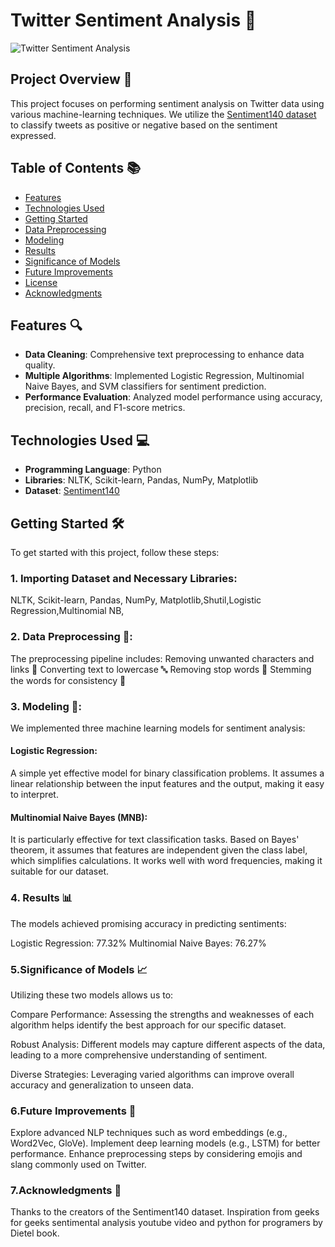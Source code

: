 # Twitter Sentiment Analysis 🌟

![Twitter Sentiment Analysis](https://files.oaiusercontent.com/file-tDpKPjgyhklT2ZDo0z4eWorN?se=2024-10-02T10%3A33%3A06Z&sp=r&sv=2024-08-04&sr=b&rscc=max-age%3D604800%2C%20immutable%2C%20private&rscd=attachment%3B%20filename%3D18d05b5e-b7cb-4fa5-9d8c-00063aaeb77a.webp&sig=SZQysFDLVIDi172GnyvkoHEX719X82lI4A9dfiys89s%3D) 

## Project Overview 🚀

This project focuses on performing sentiment analysis on Twitter data using various machine-learning techniques. We utilize the [Sentiment140 dataset](https://www.kaggle.com/kazanova/sentiment140) to classify tweets as positive or negative based on the sentiment expressed. 

## Table of Contents 📚

- [Features](#features)
- [Technologies Used](#technologies-used)
- [Getting Started](#getting-started)
- [Data Preprocessing](#data-preprocessing)
- [Modeling](#modeling)
- [Results](#results)
- [Significance of Models](#significance-of-models)
- [Future Improvements](#future-improvements)
- [License](#license)
- [Acknowledgments](#acknowledgments)

## Features 🔍

- **Data Cleaning**: Comprehensive text preprocessing to enhance data quality.
- **Multiple Algorithms**: Implemented Logistic Regression, Multinomial Naive Bayes, and SVM classifiers for sentiment prediction.
- **Performance Evaluation**: Analyzed model performance using accuracy, precision, recall, and F1-score metrics.

## Technologies Used 💻

- **Programming Language**: Python
- **Libraries**: NLTK, Scikit-learn, Pandas, NumPy, Matplotlib
- **Dataset**: [Sentiment140](https://www.kaggle.com/kazanova/sentiment140)

## Getting Started 🛠️

To get started with this project, follow these steps:

### 1. Importing Dataset and Necessary Libraries:
NLTK, Scikit-learn, Pandas, NumPy, Matplotlib,Shutil,Logistic Regression,Multinomial NB, 


### 2. Data Preprocessing 🔄: 
  The preprocessing pipeline includes:
  Removing unwanted characters and links 🧹
  Converting text to lowercase 🔤
  Removing stop words 🚫
  Stemming the words for consistency 🌱

### 3. Modeling 🧠:

We implemented three machine learning models for sentiment analysis:

#### Logistic Regression:

A simple yet effective model for binary classification problems.
It assumes a linear relationship between the input features and the output, making it easy to interpret.

#### Multinomial Naive Bayes (MNB):

It is particularly effective for text classification tasks.
Based on Bayes' theorem, it assumes that features are independent given the class label, which simplifies calculations.
It works well with word frequencies, making it suitable for our dataset.

### 4. Results 📊
The models achieved promising accuracy in predicting sentiments:

Logistic Regression: 77.32%
Multinomial Naive Bayes: 76.27%

### 5.Significance of Models 📈
Utilizing these two models allows us to:

Compare Performance: Assessing the strengths and weaknesses of each algorithm helps identify the best approach for our specific dataset.

Robust Analysis: Different models may capture different aspects of the data, leading to a more comprehensive understanding of sentiment.

Diverse Strategies: Leveraging varied algorithms can improve overall accuracy and generalization to unseen data.

### 6.Future Improvements 🌱
Explore advanced NLP techniques such as word embeddings (e.g., Word2Vec, GloVe).
Implement deep learning models (e.g., LSTM) for better performance.
Enhance preprocessing steps by considering emojis and slang commonly used on Twitter.

### 7.Acknowledgments 🙏
Thanks to the creators of the Sentiment140 dataset.
Inspiration from geeks for geeks sentimental analysis youtube video and python for programers by Dietel book.
